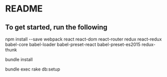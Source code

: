 # README

## To get started, run the following
  npm install --save webpack react react-dom react-router redux react-redux babel-core babel-loader babel-preset-react babel-preset-es2015 redux-thunk

  bundle install

  bundle exec rake db:setup
